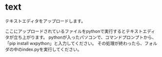 # text
テキストエディタをアップロードします。

ここにアップロードされているファイルをpythonで実行するとテキストエディタが立ち上がります。
pythonが入ったパソコンで、コマンドプロンプトから、
「pip install wxpython」と入力してください。
その処理が終わったら、フォルダの中のindex.pyを実行してください。